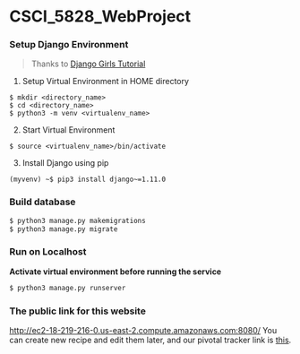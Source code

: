 # CSCI_5828_WebProject

### Setup Django Environment

> Thanks to [Django Girls Tutorial](https://tutorial.djangogirls.org/en/installation/)

1. Setup Virtual Environment in HOME directory
```
$ mkdir <directory_name>
$ cd <directory_name>
$ python3 -m venv <virtualenv_name>
```

2. Start Virtual Environment
```
$ source <virtualenv_name>/bin/activate
```

3. Install Django using pip
```
(myvenv) ~$ pip3 install django~=1.11.0
```

### Build database

```bash
$ python3 manage.py makemigrations
$ python3 manage.py migrate
```


### Run on Localhost

**Activate virtual environment before running the service**

```bash
$ python3 manage.py runserver
```

### The public link for this website
http://ec2-18-219-216-0.us-east-2.compute.amazonaws.com:8080/
You can create new recipe and edit them later, and our pivotal tracker link is [this](https://www.pivotaltracker.com/n/projects/2156952).
